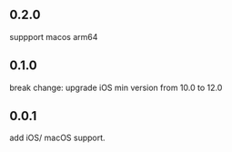 ## 0.2.0

suppport macos arm64

## 0.1.0

break change: upgrade iOS min version from 10.0 to 12.0
## 0.0.1

add iOS/ macOS support.
